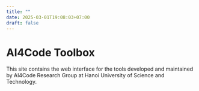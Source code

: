 ```yaml
---
title: ""
date: 2025-03-01T19:08:03+07:00
draft: false
---
```


# AI4Code Toolbox

This site contains the web interface for the tools developed and maintained by AI4Code Research Group at Hanoi University of Science and Technology.